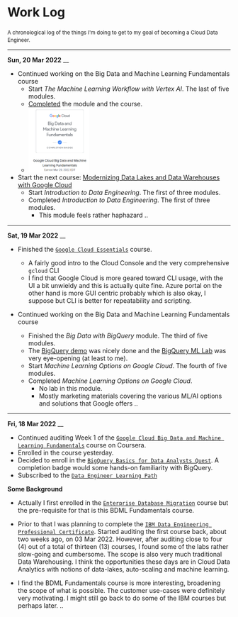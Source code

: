 # Work Log
<small>A chronological log of the things I'm doing to get to my goal of becoming a Cloud Data Engineer.</small>

----
**Sun, 20 Mar 2022**
__

- Continued working on the Big Data and Machine Learning Fundamentals course
    - Start *The Machine Learning Workflow with Vertex AI*. The last of five modules.
    - [Completed](https://www.cloudskillsboost.google/public_profiles/70c3e8fe-77a0-45d9-a627-fa64f50ddafa/badges/1774516) the module and the course.
    - <img src="img/notes-completion-big-data-machine-learning.png" alt="" width="30%"/>
- Start the next course: [Modernizing Data Lakes and Data Warehouses with Google Cloud](https://www.cloudskillsboost.google/course_templates/54)
    - Start *Introduction to Data Engineering*. The first of three modules.
    - Completed *Introduction to Data Engineering*. The first of three modules.
        - This module feels rather haphazard
..

----
**Sat, 19 Mar 2022**
__

- Finished the [`Google Cloud Essentials`](https://www.cloudskillsboost.google/public_profiles/70c3e8fe-77a0-45d9-a627-fa64f50ddafa) course.
    - A fairly good intro to the Cloud Console and the very
      comprehensive `gcloud` CLI
    - I find that Google Cloud is more geared toward CLI usage, with the
      UI a bit unwieldy and this is actually quite fine. Azure portal on
      the other hand is more GUI centric probably which is also okay, I
      suppose but CLI is better for repeatability and scripting.

- Continued working on the Big Data and Machine Learning Fundamentals course
    - Finished the *Big Data with BigQuery* module. The third of five modules.
    - The [BigQuery demo](https://www.cloudskillsboost.google/course_sessions/887252/video/198822) was nicely done and the [BigQuery ML Lab](https://www.cloudskillsboost.google/course_sessions/887252/labs/198828) was very eye-opening (at least to me).
    - Start *Machine Learning Options on Google Cloud*. The fourth of five modules.
    - Completed *Machine Learning Options on Google Cloud*.
        - No lab in this module.
        - Mostly marketing materials covering the various ML/AI options
          and solutions that Google offers
..

----
**Fri, 18 Mar 2022**
__

- Continued auditing Week 1 of the [`Google Cloud Big Data and Machine
  Learning Fundamentals`](https://www.coursera.org/learn/gcp-big-data-ml-fundamentals)
  course on Coursera.
- Enrolled in the course yesterday.
- Decided to enroll in the [`BigQuery Basics for Data Analysts
  Quest`](https://www.qwiklabs.com/quests/69). A completion badge would
  some hands-on familiarity with BigQuery.
- Subscribed to the [`Data Engineer Learning Path`](https://www.cloudskillsboost.google/paths/16)

**Some Background**

- Actually I first enrolled in the [`Enterprise Database
  Migration`](https://www.coursera.org/learn/enterprise-database-migration)
  course but the pre-requisite for that is this BDML Fundamentals
  course.

- Prior to that I was planning to complete the [`IBM Data Engineering
  Professional
  Certificate`](https://www.coursera.org/professional-certificates/ibm-data-engineer).
  Started auditing the first course back, about two weeks ago, on 03 Mar
  2022. However, after auditing close to four (4) out of a total of
  thirteen (13) courses, I found some of the labs rather slow-going and
  cumbersome. The scope is also very much traditional Data Warehousing.
  I think the opportunities these days are in Cloud Data Analytics with
  notions of data-lakes, auto-scaling and machine learning.

- I find the BDML Fundamentals course is more interesting, broadening
  the scope of what is possible. The customer use-cases were definitely
  very motivating. I might still go back to do some of the IBM courses
  but perhaps later.
..

